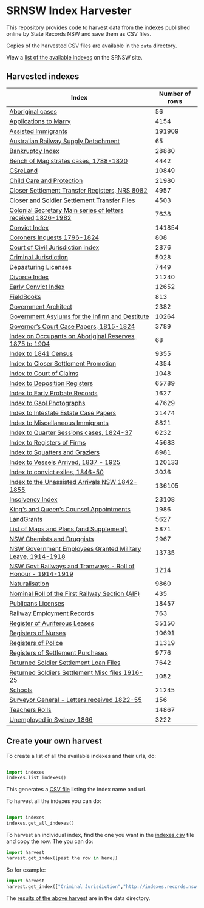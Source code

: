 # SRNSW Index Harvester

This repository provides code to harvest data from the indexes published online by State Records NSW and save them as CSV files. 

Copies of the harvested CSV files are available in the `data` directory.

View a [list of the available indexes](https://www.records.nsw.gov.au/archives/collections-and-research/guides-and-indexes/indexes-a-z) on the SRNSW site.

## Harvested indexes

| Index | Number of rows |
|-------|----------------|
| [Aboriginal cases](data/aboriginal-cases.csv) | 56 |
| [Applications to Marry](data/applications-to-marry.csv) | 4154 |
| [Assisted Immigrants](data/assisted-immigrants.csv) | 191909 |
| [Australian Railway Supply Detachment](data/australian-railway-supply-detachment.csv) | 65 |
| [Bankruptcy Index](data/bankruptcy-index.csv) | 28880 |
| [Bench of Magistrates cases, 1788-1820](data/bench-of-magistrates-cases-1788-1820.csv) | 4442 |
| [CSreLand](data/csreland.csv) | 10849 |
| [Child Care and Protection](data/child-care-and-protection.csv) | 21980 |
| [Closer Settlement Transfer Registers, NRS 8082](data/closer-settlement-transfer-registers-nrs-8082.csv) | 4957 |
| [Closer and Soldier Settlement Transfer Files](data/closer-and-soldier-settlement-transfer-files.csv) | 4503 |
| [Colonial Secretary Main series of letters received,1826-1982](data/colonial-secretary-main-series-of-letters-received-1826-1982.csv) | 7638 |
| [Convict Index](data/convict-index.csv) | 141854 |
| [Coroners Inquests 1796-1824](data/coroners-inquests-1796-1824.csv) | 808 |
| [Court of Civil Jurisdiction index](data/court-of-civil-jurisdiction-index.csv) | 2876 |
| [Criminal Jurisdiction](data/criminal-jurisdiction.csv) | 5028 |
| [Depasturing Licenses](data/depasturing-licenses.csv) | 7449 |
| [Divorce Index](data/divorce-index.csv) | 21240 |
| [Early Convict Index](data/early-convict-index.csv) | 12652 |
| [FieldBooks](data/fieldbooks.csv) | 813 |
| [Government Architect](data/government-architect.csv) | 2382 |
| [Government Asylums for the Infirm and Destitute](data/government-asylums-for-the-infirm-and-destitute.csv) | 10264 |
| [Governor’s Court Case Papers, 1815-1824](data/governor-s-court-case-papers-1815-1824.csv) | 3789 |
| [Index on Occupants on Aboriginal Reserves, 1875 to 1904](data/index-on-occupants-on-aboriginal-reserves-1875-to-1904.csv) | 68 |
| [Index to 1841 Census](data/index-to-1841-census.csv) | 9355 |
| [Index to Closer Settlement Promotion](data/index-to-closer-settlement-promotion.csv) | 4354 |
| [Index to Court of Claims](data/index-to-court-of-claims.csv) | 1048 |
| [Index to Deposition Registers](data/index-to-deposition-registers.csv) | 65789 |
| [Index to Early Probate Records](data/index-to-early-probate-records.csv) | 1627 |
| [Index to Gaol Photographs](data/index-to-gaol-photographs.csv) | 47629 |
| [Index to Intestate Estate Case Papers](data/index-to-intestate-estate-case-papers.csv) | 21474 |
| [Index to Miscellaneous Immigrants](data/index-to-miscellaneous-immigrants.csv) | 8821 |
| [Index to Quarter Sessions cases, 1824-37](data/index-to-quarter-sessions-cases-1824-37.csv) | 6232 |
| [Index to Registers of Firms](data/index-to-registers-of-firms.csv) | 45683 |
| [Index to Squatters and Graziers](data/index-to-squatters-and-graziers.csv) | 8981 |
| [Index to Vessels Arrived, 1837 - 1925](data/index-to-vessels-arrived-1837-1925.csv) | 120133 |
| [Index to convict exiles, 1846-50](data/index-to-convict-exiles-1846-50.csv) | 3036 |
| [Index to the Unassisted Arrivals NSW 1842-1855](data/index-to-the-unassisted-arrivals-nsw-1842-1855.csv) | 136105 |
| [Insolvency Index](data/insolvency-index.csv) | 23108 |
| [King’s and Queen’s Counsel Appointments](data/king-s-and-queen-s-counsel-appointments.csv) | 1986 |
| [LandGrants](data/landgrants.csv) | 5627 |
| [List of Maps and Plans (and Supplement)](data/list-of-maps-and-plans-and-supplement-.csv) | 5871 |
| [NSW Chemists and Druggists](data/nsw-chemists-and-druggists.csv) | 2967 |
| [NSW Government Employees Granted Military Leave, 1914-1918](data/nsw-government-employees-granted-military-leave-1914-1918.csv) | 13735 |
| [NSW Govt Railways and Tramways - Roll of Honour - 1914-1919](data/nsw-govt-railways-and-tramways-roll-of-honour-1914-1919.csv) | 1214 |
| [Naturalisation](data/naturalisation.csv) | 9860 |
| [Nominal Roll of the First Railway Section (AIF)](data/nominal-roll-of-the-first-railway-section-aif-.csv) | 435 |
| [Publicans Licenses](data/publicans-licenses.csv) | 18457 |
| [Railway Employment Records](data/railway-employment-records.csv) | 763 |
| [Register of Auriferous Leases](data/register-of-auriferous-leases.csv) | 35150 |
| [Registers of Nurses](data/registers-of-nurses.csv) | 10691 |
| [Registers of Police](data/registers-of-police.csv) | 11319 |
| [Registers of Settlement Purchases](data/registers-of-settlement-purchases.csv) | 9776 |
| [Returned Soldier Settlement Loan Files](data/returned-soldier-settlement-loan-files.csv) | 7642 |
| [Returned Soldiers Settlement Misc files 1916-25](data/returned-soldiers-settlement-misc-files-1916-25.csv) | 1052 |
| [Schools](data/schools.csv) | 21245 |
| [Surveyor General - Letters received 1822-55](data/surveyor-general-letters-received-1822-55.csv) | 156 |
| [Teachers Rolls](data/teachers-rolls.csv) | 14867 |
| [Unemployed in Sydney 1866](data/unemployed-in-sydney-1866.csv) | 3222 |


## Create your own harvest

To create a list of all the available indexes and their urls, do:


``` python

import indexes
indexes.list_indexes()

```

This generates a [CSV file](data/indexes.csv) listing the index name and url.

To harvest all the indexes you can do:

``` python

import indexes
indexes.get_all_indexes()
```

To harvest an individual index, find the one you want in the [indexes.csv](data/indexes.csv) file and copy the row. The you can do:

``` python
import harvest
harvest.get_index([past the row in here])
```

So for example:

``` python
import harvest
harvest.get_index(["Criminal Jurisdiction","http://indexes.records.nsw.gov.au/searchhits_nocopy.aspx?table=Criminal Jurisdiction&id=57&frm=1&query=Names:%"])
```

The [results of the above harvest](data/criminal-jurisdiction.csv) are in the data directory.


